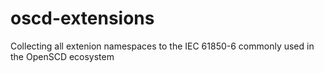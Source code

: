 # oscd-extensions
Collecting all extenion namespaces to the IEC 61850-6 commonly used in the OpenSCD ecosystem
